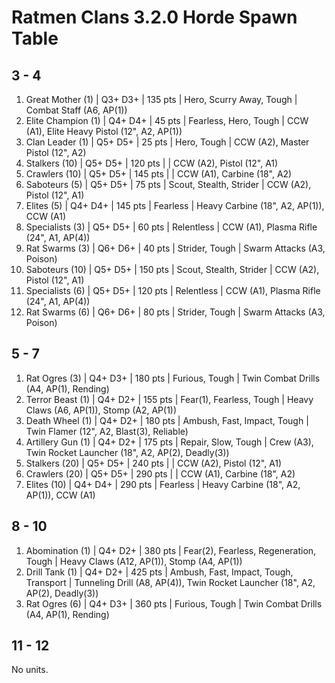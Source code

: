 # Ratmen Clans 3.2.0 Horde Spawn Table

## 3 - 4

1. Great Mother (1) | Q3+ D3+ | 135 pts | Hero, Scurry Away, Tough | Combat Staff (A6, AP(1))
1. Elite Champion (1) | Q4+ D4+ | 45 pts | Fearless, Hero, Tough | CCW (A1), Elite Heavy Pistol (12", A2, AP(1))
1. Clan Leader (1) | Q5+ D5+ | 25 pts | Hero, Tough | CCW (A2), Master Pistol (12", A2)
1. Stalkers (10) | Q5+ D5+ | 120 pts |  | CCW (A2), Pistol (12", A1)
1. Crawlers (10) | Q5+ D5+ | 145 pts |  | CCW (A1), Carbine (18", A2)
1. Saboteurs (5) | Q5+ D5+ | 75 pts | Scout, Stealth, Strider | CCW (A2), Pistol (12", A1)
1. Elites (5) | Q4+ D4+ | 145 pts | Fearless | Heavy Carbine (18", A2, AP(1)), CCW (A1)
1. Specialists (3) | Q5+ D5+ | 60 pts | Relentless | CCW (A1), Plasma Rifle (24", A1, AP(4))
1. Rat Swarms (3) | Q6+ D6+ | 40 pts | Strider, Tough | Swarm Attacks (A3, Poison)
1. Saboteurs (10) | Q5+ D5+ | 150 pts | Scout, Stealth, Strider | CCW (A2), Pistol (12", A1)
1. Specialists (6) | Q5+ D5+ | 120 pts | Relentless | CCW (A1), Plasma Rifle (24", A1, AP(4))
1. Rat Swarms (6) | Q6+ D6+ | 80 pts | Strider, Tough | Swarm Attacks (A3, Poison)

## 5 - 7

1. Rat Ogres (3) | Q4+ D3+ | 180 pts | Furious, Tough | Twin Combat Drills (A4, AP(1), Rending)
1. Terror Beast (1) | Q4+ D2+ | 155 pts | Fear(1), Fearless, Tough | Heavy Claws (A6, AP(1)), Stomp (A2, AP(1))
1. Death Wheel (1) | Q4+ D2+ | 180 pts | Ambush, Fast, Impact, Tough | Twin Flamer (12", A2, Blast(3), Reliable)
1. Artillery Gun (1) | Q4+ D2+ | 175 pts | Repair, Slow, Tough | Crew (A3), Twin Rocket Launcher (18", A2, AP(2), Deadly(3))
1. Stalkers (20) | Q5+ D5+ | 240 pts |  | CCW (A2), Pistol (12", A1)
1. Crawlers (20) | Q5+ D5+ | 290 pts |  | CCW (A1), Carbine (18", A2)
1. Elites (10) | Q4+ D4+ | 290 pts | Fearless | Heavy Carbine (18", A2, AP(1)), CCW (A1)

## 8 - 10

1. Abomination (1) | Q4+ D2+ | 380 pts | Fear(2), Fearless, Regeneration, Tough | Heavy Claws (A12, AP(1)), Stomp (A4, AP(1))
1. Drill Tank (1) | Q4+ D2+ | 425 pts | Ambush, Fast, Impact, Tough, Transport | Tunneling Drill (A8, AP(4)), Twin Rocket Launcher (18", A2, AP(2), Deadly(3))
1. Rat Ogres (6) | Q4+ D3+ | 360 pts | Furious, Tough | Twin Combat Drills (A4, AP(1), Rending)

## 11 - 12

No units.